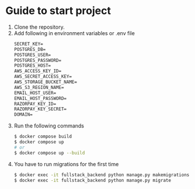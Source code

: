 # Guide to start project
1. Clone the repository.
2. Add following in environment variables or .env file
    ```txt
    SECRET_KEY=
    POSTGRES_DB=
    POSTGRES_USER=
    POSTGRES_PASSWORD=
    POSTGRES_HOST=
    AWS_ACCESS_KEY_ID=
    AWS_SECRET_ACCESS_KEY=
    AWS_STORAGE_BUCKET_NAME=
    AWS_S3_REGION_NAME=
    EMAIL_HOST_USER=
    EMAIL_HOST_PASSWORD=
    RAZORPAY_KEY_ID=
    RAZORPAY_KEY_SECRET=
    DOMAIN=
    ```
3. Run the following commands
    ```sh
    $ docker compose build
    $ docker compose up
    # or
    $ docker compose up --build
    ```
4. You have to run migrations for the first time
    ```sh
    $ docker exec -it fullstack_backend python manage.py makemigrations
    $ docker exec -it fullstack_backend python manage.py migrate
    ```